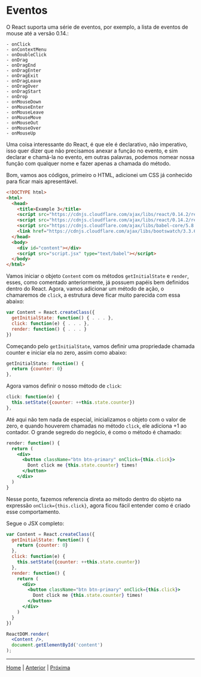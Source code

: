 # Eventos

O React suporta uma série de eventos, por exemplo, a lista de eventos de mouse
até a versão 0.14.:

    - onClick
    - onContextMenu
    - onDoubleClick
    - onDrag
    - onDragEnd
    - onDragEnter
    - onDragExit
    - onDragLeave
    - onDragOver
    - onDragStart
    - onDrop
    - onMouseDown
    - onMouseEnter
    - onMouseLeave
    - onMouseMove
    - onMouseOut
    - onMouseOver
    - onMouseUp

Uma coisa interessante do React, é que ele é declarativo, não imperativo, isso
quer dizer que não precisamos anexar a função no evento, e sim declarar e
chamá-la no evento, em outras palavras, podemos nomear nossa função com qualquer
nome e fazer apenas a chamada do método.

Bom, vamos aos códigos, primeiro o HTML, adicionei um CSS já conhecido para
ficar mais apresentável.

```html
<!DOCTYPE html>
<html>
  <head>
    <title>Example 3</title>
    <script src="https://cdnjs.cloudflare.com/ajax/libs/react/0.14.2/react.js"></script>
    <script src="https://cdnjs.cloudflare.com/ajax/libs/react/0.14.2/react-dom.js"></script>
    <script src="https://cdnjs.cloudflare.com/ajax/libs/babel-core/5.8.34/browser.js"></script>
    <link href="https://cdnjs.cloudflare.com/ajax/libs/bootswatch/3.3.6/flatly/bootstrap.min.css" rel="stylesheet" />
  </head>
  <body>
    <div id="content"></div>
    <script src="script.jsx" type="text/babel"></script>
  </body>
</html>
```

Vamos iniciar o objeto `Content` com os métodos `getInitialState` e `render`,
esses, como comentado anteriormente, já possuem papéis bem definidos dentro do
React. Agora, vamos adicionar um método de ação, o chamaremos de `click`, a
estrutura deve ficar muito parecida com essa abaixo:

```jsx
var Content = React.createClass({
  getInitialState: function() { . . . },
  click: function(e) { . . . },
  render: function() { . . . }
})
```

Começando pelo `getInitialState`, vamos definir uma propriedade chamada counter
e iniciar ela no zero, assim como abaixo:

```jsx
getInitialState: function() {
  return {counter: 0}
},
```

Agora vamos definir o nosso método de `click`:

```jsx
click: function(e) {
  this.setState({counter: ++this.state.counter})
},
```

Até aqui não tem nada de especial, inicializamos o objeto com o valor de zero,
e quando houverem chamadas no método `click`, ele adiciona +1 ao contador. O
grande segredo do negócio, é como o método é chamado:

```jsx
render: function() {
  return (
    <div>
      <button className="btn btn-primary" onClick={this.click}>
        Dont click me {this.state.counter} times!
      </button>
    </div>
  )
}
```

Nesse ponto, fazemos referencia direta ao método dentro do objeto na expressão
`onClick={this.click}`, agora ficou fácil entender como é criado esse
comportamento.

Segue o JSX completo:

```jsx
var Content = React.createClass({
  getInitialState: function() {
    return {counter: 0}
  },
  click: function(e) {
    this.setState({counter: ++this.state.counter})
  },
  render: function() {
    return (
      <div>
        <button className="btn btn-primary" onClick={this.click}>
          Dont click me {this.state.counter} times!
        </button>
      </div>
    )
  }
})

ReactDOM.render(
  <Content />,
  document.getElementById('content')
);
```

- - -

[Home](../README.md) | [Anterior](note_3_3.md) | [Próxima](note_3_5.md)
